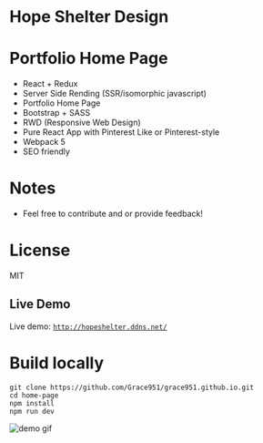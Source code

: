 # Hope Shelter Design

# Portfolio Home Page
* React + Redux
* Server Side Rending (SSR/isomorphic javascript)
* Portfolio Home Page
* Bootstrap + SASS 
* RWD (Responsive Web Design)
* Pure React App with Pinterest Like or Pinterest-style 
* Webpack 5
* SEO friendly

# Notes
* Feel free to contribute and or provide feedback!   

# License
MIT

## Live Demo 
Live demo: [`http://hopeshelter.ddns.net/`](http://hopeshelter.ddns.net/)

# Build locally
```
git clone https://github.com/Grace951/grace951.github.io.git
cd home-page
npm install
npm run dev
```


![demo gif](https://github.com/Grace951/home-page/raw/master/screenshot.png)




